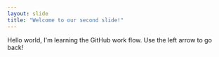 ```yaml
---
layout: slide
title: "Welcome to our second slide!"
---
```

Hello world, I'm learning the GitHub work flow.
Use the left arrow to go back!
